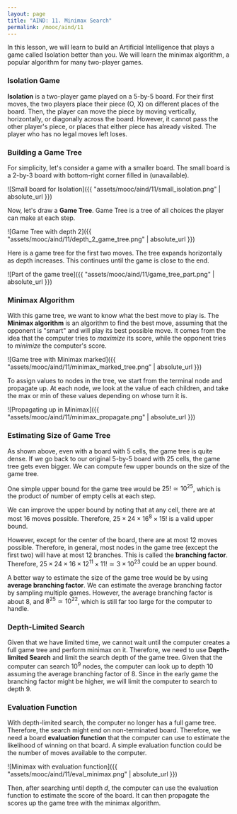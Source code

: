 ```yaml
---
layout: page
title: "AIND: 11. Minimax Search"
permalink: /mooc/aind/11
---
```


In this lesson, we will learn to build an Artificial Intelligence that plays a game called Isolation better than you. We will learn the minimax algorithm, a popular algorithm for many two-player games.

### Isolation Game

**Isolation** is a two-player game played on a 5-by-5 board. For their first moves, the two players place their piece (O, X) on different places of the board. Then, the player can move the piece by moving vertically, horizontally, or diagonally across the board. However, it cannot pass the other player's piece, or places that either piece has already visited. The player who has no legal moves left loses.

### Building a Game Tree

For simplicity, let's consider a game with a smaller board. The small board is a 2-by-3 board with bottom-right corner filled in (unavailable).

![Small board for Isolation]({{ "assets/mooc/aind/11/small_isolation.png" | absolute_url }})

Now, let's draw a **Game Tree**. Game Tree is a tree of all choices the player can make at each step.

![Game Tree with depth 2]({{ "assets/mooc/aind/11/depth_2_game_tree.png" | absolute_url }})

Here is a game tree for the first two moves. The tree expands horizontally as depth increases. This continues until the game is close to the end.

![Part of the game tree]({{ "assets/mooc/aind/11/game_tree_part.png" | absolute_url }})

### Minimax Algorithm

With this game tree, we want to know what the best move to play is. The **Minimax algorithm** is an algorithm to find the best move, assuming that the opponent is "smart" and will play its best possible move. It comes from the idea that the computer tries to *maximize* its score, while the opponent tries to *minimize* the computer's score.

![Game tree with Minimax marked]({{ "assets/mooc/aind/11/minimax_marked_tree.png" | absolute_url }})

To assign values to nodes in the tree, we start from the terminal node and propagate up. At each node, we look at the value of each children, and take the max or min of these values depending on whose turn it is.

![Propagating up in Minimax]({{ "assets/mooc/aind/11/minimax_propagate.png" | absolute_url }})

### Estimating Size of Game Tree

As shown above, even with a board with 5 cells, the game tree is quite dense. If we go back to our original 5-by-5 board with 25 cells, the game tree gets even bigger. We can compute few upper bounds on the size of the game tree.

One simple upper bound for the game tree would be $25! \simeq 10^{25}$, which is the product of number of empty cells at each step.

We can improve the upper bound by noting that at any cell, there are at most 16 moves possible. Therefore, $25 \times 24 \times 16^8 \times 15!$ is a valid upper bound.

However, except for the center of the board, there are at most 12 moves possible. Therefore, in general, most nodes in the game tree (except the first two) will have at most 12 branches. This is called the **branching factor**. Therefore, $25 \times 24 \times 16 \times 12^{11} \times 11! \simeq 3 \times 10^{23}$ could be an upper bound.

A better way to estimate the size of the game tree would be by using **average branching factor**. We can estimate the average branching factor by sampling multiple games. However, the average branching factor is about 8, and $8^{25} \simeq 10^{22}$, which is still far too large for the computer to handle.

### Depth-Limited Search

Given that we have limited time, we cannot wait until the computer creates a full game tree and perform minimax on it. Therefore, we need to use **Depth-limited Search** and limit the search depth of the game tree. Given that the computer can search $10^9$ nodes, the computer can look up to depth $10$ assuming the average branching factor of 8. Since in the early game the branching factor might be higher, we will limit the computer to search to depth 9.

### Evaluation Function

With depth-limited search, the computer no longer has a full game tree. Therefore, the search might end on non-terminated board. Therefore, we need a board **evaluation function** that the computer can use to estimate the likelihood of winning on that board. A simple evaluation function could be the number of moves available to the computer.

![Minimax with evaluation function]({{ "assets/mooc/aind/11/eval_minimax.png" | absolute_url }})

Then, after searching until depth $d$, the computer can use the evaluation function to estimate the score of the board. It can then propagate the scores up the game tree with the minimax algorithm.

